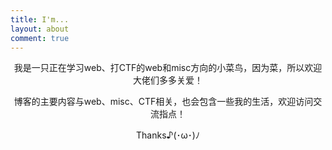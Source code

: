 ```yaml
---
title: I'm...
layout: about
comment: true
---
```


<p style="text-align:center">我是一只正在学习web、打CTF的web和misc方向的小菜鸟，因为菜，所以欢迎大佬们多多关爱！</p>

<p style="text-align:center">博客的主要内容与web、misc、CTF相关，也会包含一些我的生活，欢迎访问交流指点！</p>

<p style="text-align:center">Thanks♪(･ω･)ﾉ</p>